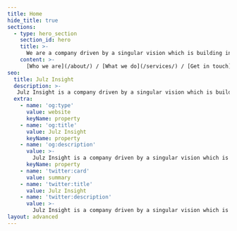 ```yaml
---
title: Home
hide_title: true
sections:
  - type: hero_section
    section_id: hero
    title: >-
      We are a company driven by a singular vision which is building innovative and impactful products, brands, experiences and solutions.
    content: >-
      [Who we are](/about/) / [What we do](/services/) / [Get in touch](/contact/)
seo:
  title: Julz Insight
  description: >-
   Julz Insight is a company driven by a singular vision which is building innovative and impactful products, brands, experiences and solutions that will hopefully shape the world.
  extra:
    - name: 'og:type'
      value: website
      keyName: property
    - name: 'og:title'
      value: Julz Insight
      keyName: property
    - name: 'og:description'
      value: >-
        Julz Insight is a company driven by a singular vision which is building innovative and impactful products, brands, experiences and solutions that will hopefully shape the world.
      keyName: property
    - name: 'twitter:card'
      value: summary
    - name: 'twitter:title'
      value: Julz Insight
    - name: 'twitter:description'
      value: >-
        Julz Insight is a company driven by a singular vision which is building innovative and impactful products, brands, experiences and solutions that will hopefully shape the world.
layout: advanced
---
```

